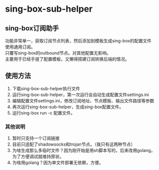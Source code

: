 # sing-box-sub-helper
## sing-box订阅助手
功能非常单一，获取订阅节点列表，然后添加到模板生成sing-box的配置文件  
使用通用订阅。  
只覆写sing-box的outbound节点。对其他配置无影响。  
主要用于已经手搓了配置模板，又懒得搭建订阅转换后端的情况。

## 使用方法
1. 下载sing-box-sub-helper执行文件
2. 运行sing-box-sub-helper，第一次运行会自动生成配置文件settings.ini
3. 编辑配置文件settings.ini，修改订阅地址、节点模板、输出文件路径等参数
4. 再次运行sing-box-sub-helper，生成sing-box配置文件。
5. 运行sing-box run -c 配置文件。

### 其他说明
1. 暂时只支持一个订阅链接
2. 目前只适配了shadowsocks和trojan节点。（我只有这两种节点）
3. 为啥生成那么多临时文件？因为刚开始是用sh脚本写的，后来改用golang，为了方便调试就维持原状。
4. 为啥用golang？因为单文件部署无依赖，方便。
